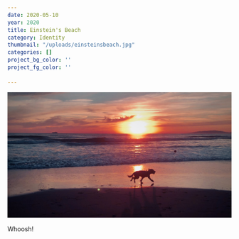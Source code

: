 ```yaml
---
date: 2020-05-10
year: 2020
title: Einstein's Beach
category: Identity
thumbnail: "/uploads/einsteinsbeach.jpg"
categories: []
project_bg_color: ''
project_fg_color: ''

---
```

![](/uploads/einsteinsbeach.jpg)

Whoosh!
